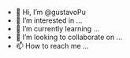 - 👋 Hi, I’m @gustavoPu
- 👀 I’m interested in ...
- 🌱 I’m currently learning ...
- 💞️ I’m looking to collaborate on ...
- 📫 How to reach me ...

<!---
gustavoPu/gustavoPu is a ✨ special ✨ repository because its `README.md` (this file) appears on your GitHub profile.
You can click the Preview link to take a look at your changes.
--->
